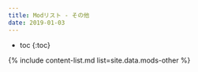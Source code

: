 ```yaml
---
title: Modリスト - その他
date: 2019-01-03
---
```


- toc
{:toc}

{% include content-list.md list=site.data.mods-other %}
